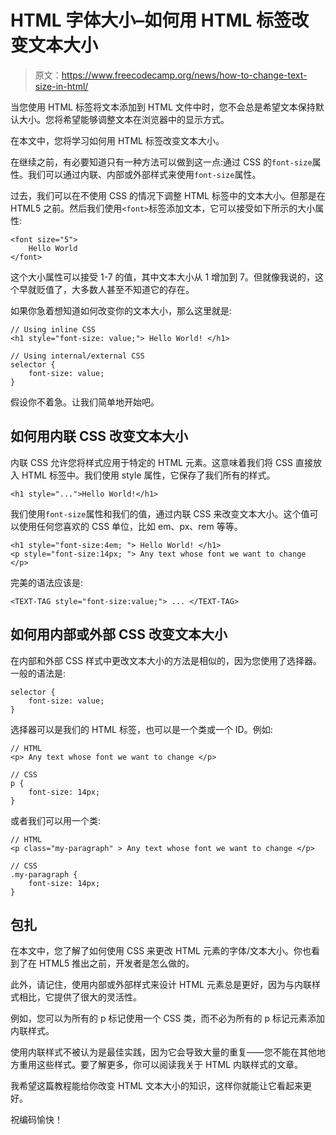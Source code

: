 # HTML 字体大小–如何用 HTML 标签改变文本大小

> 原文：<https://www.freecodecamp.org/news/how-to-change-text-size-in-html/>

当您使用 HTML 标签将文本添加到 HTML 文件中时，您不会总是希望文本保持默认大小。您将希望能够调整文本在浏览器中的显示方式。

在本文中，您将学习如何用 HTML 标签改变文本大小。

在继续之前，有必要知道只有一种方法可以做到这一点:通过 CSS 的`font-size`属性。我们可以通过内联、内部或外部样式来使用`font-size`属性。

过去，我们可以在不使用 CSS 的情况下调整 HTML 标签中的文本大小。但那是在 HTML5 之前。然后我们使用`<font>`标签添加文本，它可以接受如下所示的大小属性:

```
<font size="5">  
    Hello World 
</font> 
```

这个大小属性可以接受 1-7 的值，其中文本大小从 1 增加到 7。但就像我说的，这个早就贬值了，大多数人甚至不知道它的存在。

如果你急着想知道如何改变你的文本大小，那么这里就是:

```
// Using inline CSS
<h1 style="font-size: value;"> Hello World! </h1>

// Using internal/external CSS
selector {
    font-size: value;
} 
```

假设你不着急。让我们简单地开始吧。

## 如何用内联 CSS 改变文本大小

内联 CSS 允许您将样式应用于特定的 HTML 元素。这意味着我们将 CSS 直接放入 HTML 标签中。我们使用 style 属性，它保存了我们所有的样式。

```
<h1 style="...">Hello World!</h1> 
```

我们使用`font-size`属性和我们的值，通过内联 CSS 来改变文本大小。这个值可以使用任何您喜欢的 CSS 单位，比如 em、px、rem 等等。

```
<h1 style="font-size:4em; "> Hello World! </h1>
<p style="font-size:14px; "> Any text whose font we want to change </p> 
```

完美的语法应该是:

```
<TEXT-TAG style="font-size:value;"> ... </TEXT-TAG> 
```

## 如何用内部或外部 CSS 改变文本大小

在内部和外部 CSS 样式中更改文本大小的方法是相似的，因为您使用了选择器。一般的语法是:

```
selector {
    font-size: value;
} 
```

选择器可以是我们的 HTML 标签，也可以是一个类或一个 ID。例如:

```
// HTML
<p> Any text whose font we want to change </p>

// CSS
p {
    font-size: 14px;
} 
```

或者我们可以用一个类:

```
// HTML
<p class="my-paragraph" > Any text whose font we want to change </p>

// CSS
.my-paragraph {
    font-size: 14px;
} 
```

## 包扎

在本文中，您了解了如何使用 CSS 来更改 HTML 元素的字体/文本大小。你也看到了在 HTML5 推出之前，开发者是怎么做的。

此外，请记住，使用内部或外部样式来设计 HTML 元素总是更好，因为与内联样式相比，它提供了很大的灵活性。

例如，您可以为所有的 p 标记使用一个 CSS 类，而不必为所有的 p 标记元素添加内联样式。

使用内联样式不被认为是最佳实践，因为它会导致大量的重复——您不能在其他地方重用这些样式。要了解更多，你可以阅读我关于 HTML 内联样式的文章。

我希望这篇教程能给你改变 HTML 文本大小的知识，这样你就能让它看起来更好。

祝编码愉快！